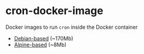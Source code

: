 # cron-docker-image

Docker images to run `cron` inside the Docker container

* [Debian-based](debian) (~170Mb)
* [Alpine-based](alpine) (~8Mb)
